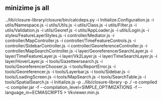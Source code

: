 ## minizime js all
../lib/closure-library/closure/bin/calcdeps.py -i Initialize.Configuration.js -i utils/Namespace.js -i utils/Utils.js -i utils/Class.js -i utils/Filter.js -i utils/Validation.js -i utils/Georef.js -i utils/AppLoader.js -i utils/Login.js -i styles/FeatureLayerStyles.js -i controller/Mediator.js -i controller/MapController.js -i controller/TimeFeatureControls.js -i controller/SidebarController.js -i controller/GeoreferenceController.js -i controller/MapSearchController.js -i layer/GeoreferencerSearchLayer.js -i layer/TimeFeatureLayer.js -i layer/Vk2Layer.js -i layer/TimeSearchLayer.js -i layer/HoverLayer.js -i tools/Gazetteersearch.js -i tools/GeoreferencerChooser.js -i tools/ReportError.js -i tools/Georeferencer.js -i tools/Layerbar.js -i tools/Sidebar.js -i tools/LoadingScreen.js -i tools/MapSearch.js -i tools/SearchTable.js -i tools/SpatialSearch.js -i Initialize.js -p ../lib/closure-library -p ./ -o compiled -c compiler.jar -f --compilation_level=SIMPLE_OPTIMIZATIONS -f --language_in=ECMASCRIPT5 > Vkviewer.min.js
